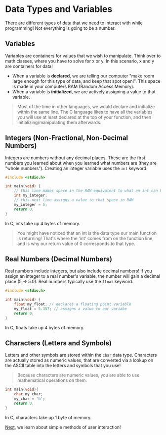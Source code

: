 # Data Types and Variables

There are different types of data that we need to interact with while programming! Not everything is going to be a number.

## Variables

Variables are containers for values that we wish to manipulate. Think over to math classes, where you have to solve for x or y. In this scenario, x and y are containers for data! <br>
- When a variable is **declared**, we are telling our computer "make room large enough for this type of data, and keep that spot open!". This space is made in your computers RAM (Random Access Memory).
- When a variable is **initialized**, we are actively assigning a value to that variable.
> Most of the time in other languages, we would declare and initialize within the same line. The C language likes to have all the variables you will use at least declared at the top of your function, and then initializing/manipulating them afterwards.

## Integers (Non-Fractional, Non-Decimal Numbers)

Integers are numbers without any decimal places. These are the first numbers you learned about when you learned what numbers are (they are "whole numbers"). Creating an integer variable uses the `int` keyword.
```c
#include <stdio.h>

int main(void) {
    // this line makes space in the RAM equivalent to what an int can hold
    int my_integer;
    // this next line assigns a value to that space in RAM
    my_integer = 5; 
    return 0;
}
```
In C, ints take up 4 bytes of memory.
> You might have noticed that an int is the data type our main function is returning! That's where the 'int' comes from on the function line, and is why our return value of 0 corresponds to that type.

## Real Numbers (Decimal Numbers)

Real numbers include integers, but also include decimal numbers! If you assign an integer to a real number's variable, the number will gain a decimal place (5 -> 5.0). Real numbers typically use the `float` keyword.
```c
#include <stdio.h>

int main(void) {
    float my_float; // declares a floating point variable
    my_float = 5.357; // assigns a value to our variabe
    return 0;
}
```
In C, floats take up 4 bytes of memory.

## Characters (Letters and Symbols)

Letters and other symbols are stored within the `char` data type. Characters are actually stored as numeric values, that are converted via a lookup on the ASCII table into the letters and symbols that you use!
> Because characters are numeric values, you are able to use mathematical operations on them.
```c
int main(void){
    char my_char;
    my_char = 'h';
    return 0;
}
```
In C, characters take up 1 byte of memory.

[Next](https://github.com/ocoffey/Syntax-Sheets/blob/master/C/3_User_Interaction.md "User Interaction"), we learn about simple methods of user interaction!